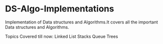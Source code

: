 # DS-Algo-Implementations
Implementation of Data structures and Algorithms.It covers all the important Data structures and Algorithms.

Topics Covered till now:
Linked List
Stacks
Queue
Trees


